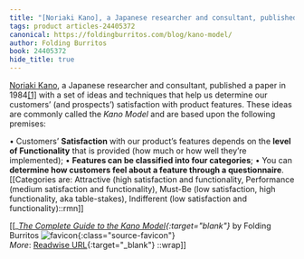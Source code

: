 ```yaml
---
title: "[Noriaki Kano], a Japanese researcher and consultant, published a paper ..."
tags: product articles-24405372
canonical: https://foldingburritos.com/blog/kano-model/
author: Folding Burritos
book: 24405372
hide_title: true
---
```


[Noriaki Kano](https://en.wikipedia.org/wiki/Noriaki_Kano), a Japanese researcher and consultant, published a paper in 1984[[1]](https://foldingburritos.com/blog/kano-model#fn1) with a set of ideas and techniques that help us determine our customers’ (and prospects’) satisfaction with product features. These ideas are commonly called the *Kano Model* and are based upon the following premises:

•   Customers’ **Satisfaction** with our product’s features depends on the **level of Functionality** that is provided (how much or how well they’re implemented);
•   **Features can be classified into four categories**;
•   You can **determine how customers feel about a feature through a questionnaire**.
[[Categories are: Attractive (high satisfaction and functionality, Performance (medium satisfaction and functionality), Must-Be (low satisfaction, high functionality, aka table-stakes), Indifferent (low satisfaction and functionality)::rmn]]


[[<cite>_[The Complete Guide to the Kano Model](https://foldingburritos.com/blog/kano-model/){:target="_blank"}_</cite> by Folding Burritos ![favicon](https://s2.googleusercontent.com/s2/favicons?domain=foldingburritos.com){:class="source-favicon"}<br>
_More_: [Readwise URL](https://readwise.io/open/480314541){:target="_blank"}
::wrap]]